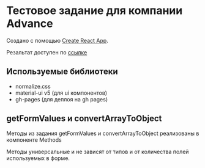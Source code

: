 # Тестовое задание для компании Advance

Создано с помощью [Create React App](https://github.com/facebook/create-react-app).

Резальтат доступен по [ссылке](https://xsmirx.github.io/advance-test-task/)

## Используемые библиотеки

- normalize.css
- material-ui v5 (для ui компонентов)
- gh-pages (для деплоя на gh pages)

## getFormValues и convertArrayToObject

Методы из задания getFormValues и convertArrayToObject реализованы в компоненте Methods

Методы универсальные и не зависят от типов и от количества полей используемых в форме.